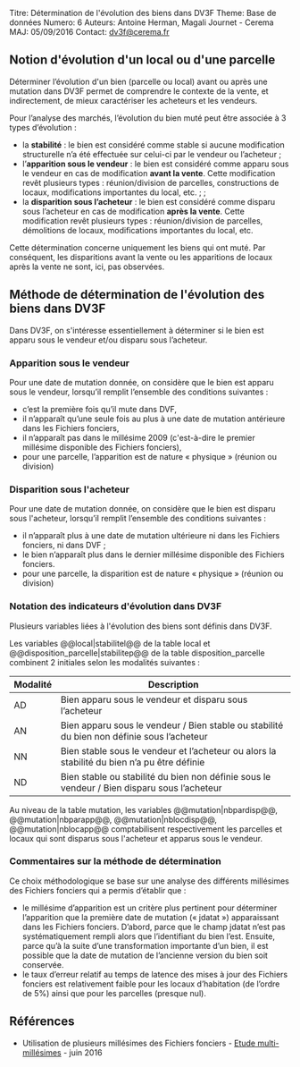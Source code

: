 Titre: Détermination de l'évolution des biens dans DV3F
Theme: Base de données
Numero: 6
Auteurs: Antoine Herman, Magali Journet - Cerema
MAJ: 05/09/2016
Contact: dv3f@cerema.fr

## Notion d'évolution d'un local ou d'une parcelle

Déterminer l’évolution d'un bien (parcelle ou local) avant ou après une mutation dans DV3F permet de comprendre le contexte de la vente, et indirectement, de mieux caractériser les acheteurs et les vendeurs.

Pour l’analyse des marchés, l’évolution du bien muté peut être associée à 3 types d’évolution :

* la **stabilité** : le bien est considéré comme stable si aucune modification structurelle n’a été effectuée sur celui-ci par le vendeur ou l’acheteur ;
* l’**apparition sous le vendeur** : le bien est considéré comme apparu sous le vendeur en cas de modification **avant la vente**. Cette modification revêt plusieurs types : réunion/division de parcelles, constructions de locaux, modifications importantes du local, etc. ; ;
* la **disparition sous l’acheteur** :  le bien est considéré comme disparu sous l’acheteur en cas de modification **après la vente**. Cette modification revêt plusieurs types : réunion/division de parcelles, démolitions de locaux, modifications importantes du local, etc.

Cette détermination concerne uniquement les biens qui ont muté. Par conséquent, les disparitions avant la vente ou les apparitions de locaux après la vente ne sont, ici, pas observées.

## Méthode de détermination de l'évolution des biens dans DV3F

Dans DV3F, on s'intéresse essentiellement à déterminer si le bien est apparu sous le vendeur et/ou disparu sous l’acheteur.

### Apparition sous le vendeur

Pour une date de mutation donnée, on considère que le bien est apparu sous le vendeur, lorsqu’il remplit l’ensemble des conditions suivantes :

* c’est la première fois qu’il mute dans DVF,
* il n’apparaît qu’une seule fois au plus à une date de mutation antérieure dans les Fichiers fonciers,
* il n’apparaît pas dans le millésime 2009 (c'est-à-dire le premier millésime disponible des Fichiers fonciers),
* pour une parcelle, l’apparition est de nature « physique » (réunion ou division)

### Disparition sous l'acheteur

Pour une date de mutation donnée, on considère que le bien est disparu sous l'acheteur, lorsqu’il remplit l’ensemble des conditions suivantes :

* il n’apparaît plus à une date de mutation ultérieure ni dans les Fichiers fonciers, ni dans DVF ;
* le bien n’apparaît plus dans le dernier millésime disponible des Fichiers fonciers.
* pour une parcelle, la disparition est de nature « physique » (réunion ou division)

### Notation des indicateurs d'évolution dans DV3F

Plusieurs variables liées à l'évolution des biens sont définis dans DV3F.

Les variables @@local|stabilitel@@ de la table local et @@disposition_parcelle|stabilitep@@ de la table disposition_parcelle combinent 2 initiales selon les modalités suivantes :

| Modalité | Description    |
|----------|----------------|
| AD | Bien apparu sous le vendeur et disparu sous l’acheteur |
| AN | Bien apparu sous le vendeur / Bien stable ou stabilité du bien non définie sous l’acheteur |
| NN | Bien stable sous le vendeur et l’acheteur ou alors la stabilité du bien n’a pu être définie |
| ND | Bien stable ou stabilité du bien non définie sous le vendeur / Bien disparu sous l’acheteur |

Au niveau de la table mutation, les variables @@mutation|nbpardisp@@, @@mutation|nbparapp@@, @@mutation|nblocdisp@@, @@mutation|nblocapp@@ comptabilisent respectivement les parcelles et locaux qui sont disparus sous l'acheteur et apparus sous le vendeur. 

### Commentaires sur la méthode de détermination 

Ce choix méthodologique se base sur une analyse des différents millésimes des Fichiers fonciers qui a permis d’établir que :

* le millésime d’apparition est un critère plus pertinent pour déterminer l’apparition que la première date de mutation (« jdatat ») apparaissant dans les Fichiers fonciers. D’abord, parce que le champ jdatat n’est pas systématiquement rempli alors que l’identifiant du bien l’est. Ensuite, parce qu’à la suite d’une transformation importante d’un bien, il est possible que la date de mutation de l’ancienne version du bien soit conservée.
* le taux d’erreur relatif au temps de latence des mises à jour des Fichiers fonciers est relativement faible pour les locaux d’habitation (de l’ordre de 5%) ainsi que pour les parcelles (presque nul). 

## Références

* Utilisation de plusieurs millésimes des Fichiers fonciers - [Etude multi-millésimes](http://www.geoinformations.developpement-durable.gouv.fr/etude-multi-millesimes-a3388.html) - juin 2016 